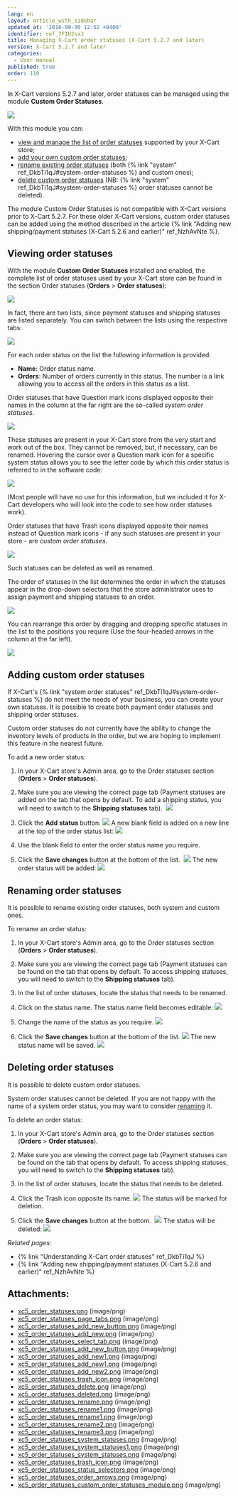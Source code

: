 ```yaml
---
lang: en
layout: article_with_sidebar
updated_at: '2016-09-30 12:52 +0400'
identifier: ref_7FIU2sxJ
title: Managing X-Cart order statuses (X-Cart 5.2.7 and later)
version: X-Cart 5.2.7 and later
categories:
  - User manual
published: true
order: 110
---
```



In X-Cart versions 5.2.7 and later, order statuses can be managed using the module **Custom Order Statuses**.

![]({{site.baseurl}}/attachments/8750763/8719499.png?effects=drop-shadow)

With this module you can:

*   [view and manage the list of order statuses](#viewing-order-statuses) supported by your X-Cart store;
*   [add your own custom order statuses](#adding-custom-order-statuses);
*   [rename existing order statuses](#renaming-order-statuses) (both {% link "system" ref_DkbTi1qJ#system-order-statuses %} and custom ones);
*   [delete custom order statuses](#deleting-order-statuses) (NB: {% link "system" ref_DkbTi1qJ#system-order-statuses %} order statuses cannot be deleted). 

The module Custom Order Statuses is not compatible with X-Cart versions prior to X-Cart 5.2.7\. For these older X-Cart versions, custom order statuses can be added using the method described in the article {% link "Adding new shipping/payment statuses (X-Cart 5.2.6 and earlier)" ref_NzhAvNte %}.

## Viewing order statuses

With the module **Custom Order Statuses** installed and enabled, the complete list of order statuses used by your X-Cart store can be found in the section Order statuses (**Orders** > **Order statuses**):

![]({{site.baseurl}}/attachments/8750763/8719462.png?effects=drop-shadow)

In fact, there are two lists, since payment statuses and shipping statuses are listed separately. You can switch between the lists using the respective tabs:

![]({{site.baseurl}}/attachments/8750763/8719463.png?effects=drop-shadow)

For each order status on the list the following information is provided:

*   **Name**: Order status name.
*   **Orders**: Number of orders currently in this status. The number is a link allowing you to access all the orders in this status as a list.

Order statuses that have Question mark icons displayed opposite their names in the column at the far right are the so-called _system order statuses_.

![]({{site.baseurl}}/attachments/8750763/8719494.png?effects=drop-shadow)

These statuses are present in your X-Cart store from the very start and work out of the box. They cannot be removed, but, if necessary, can be renamed. Hovering the cursor over a Question mark icon for a specific system status allows you to see the letter code by which this order status is referred to in the software code:

![]({{site.baseurl}}/attachments/8750763/8719493.png?effects=drop-shadow)

(Most people will have no use for this information, but we included it for X-Cart developers who will look into the code to see how order statuses work).

Order statuses that have Trash icons displayed opposite their names instead of Question mark icons - if any such statuses are present in your store - are _custom order statuses_.

![]({{site.baseurl}}/attachments/8750763/8719485.png?effects=drop-shadow)

Such statuses can be deleted as well as renamed.

The order of statuses in the list determines the order in which the statuses appear in the drop-down selectors that the store administrator uses to assign payment and shipping statuses to an order.

![]({{site.baseurl}}/attachments/8750763/8719497.png?effects=drop-shadow)

You can rearrange this order by dragging and dropping specific statuses in the list to the positions you require (Use the four-headed arrows in the column at the far left).

![]({{site.baseurl}}/attachments/8750763/8719498.png?effects=drop-shadow)

## Adding custom order statuses

If X-Cart's {% link "system order statuses" ref_DkbTi1qJ#system-order-statuses %} do not meet the needs of your business, you can create your own statuses. It is possible to create both payment order statuses and shipping order statuses. 

Custom order statuses do not currently have the ability to change the inventory levels of products in the order, but we are hoping to implement this feature in the nearest future.

To add a new order status:

1.  In your X-Cart store's Admin area, go to the Order statuses section (**Orders** > **Order statuses**). 
2.  Make sure you are viewing the correct page tab (Payment statuses are added on the tab that opens by default. To add a shipping status, you will need to switch to the **Shipping statuses** tab). 
    ![]({{site.baseurl}}/attachments/8750763/8719480.png?effects=drop-shadow)
3.  Click the **Add status** button:
    ![]({{site.baseurl}}/attachments/8750763/8719478.png?effects=drop-shadow)
    A new blank field is added on a new line at the top of the order status list:
    ![]({{site.baseurl}}/attachments/8750763/8719479.png?effects=drop-shadow)

4.  Use the blank field to enter the order status name you require.

5.  Click the **Save changes** button at the bottom of the list. 
    ![]({{site.baseurl}}/attachments/8750763/8719482.png?effects=drop-shadow)
    The new order status will be added:
    ![]({{site.baseurl}}/attachments/8750763/8719484.png?effects=drop-shadow)

## Renaming order statuses

It is possible to rename existing order statuses, both system and custom ones.

To rename an order status:

1.  In your X-Cart store's Admin area, go to the Order statuses section (**Orders** > **Order statuses**). 
2.  Make sure you are viewing the correct page tab (Payment statuses can be found on the tab that opens by default. To access shipping statuses, you will need to switch to the **Shipping statuses** tab). 
3.  In the list of order statuses, locate the status that needs to be renamed. 
4.  Click on the status name. The status name field becomes editable:
    ![]({{site.baseurl}}/attachments/8750763/8719488.png?effects=drop-shadow)

5.  Change the name of the status as you require.
    ![]({{site.baseurl}}/attachments/8750763/8719489.png?effects=drop-shadow)

6.  Click the **Save changes** button at the bottom of the list.
    ![]({{site.baseurl}}/attachments/8750763/8719491.png?effects=drop-shadow)
    The new status name will be saved.
    ![]({{site.baseurl}}/attachments/8750763/8719492.png?effects=drop-shadow)

## Deleting order statuses

It is possible to delete custom order statuses. 

System order statuses cannot be deleted. If you are not happy with the name of a system order status, you may want to consider [renaming](#renaming-order-statuses) it.

To delete an order status:

1.  In your X-Cart store's Admin area, go to the Order statuses section (**Orders** > **Order statuses**). 
2.  Make sure you are viewing the correct page tab (Payment statuses can be found on the tab that opens by default. To access shipping statuses, you will need to switch to the **Shipping statuses** tab). 

3.  In the list of order statuses, locate the status that needs to be deleted.
4.  Click the Trash icon opposite its name.
    ![]({{site.baseurl}}/attachments/8750763/8719485.png?effects=drop-shadow)
    The status will be marked for deletion.
5.  Click the **Save changes** button at the bottom. 
    ![]({{site.baseurl}}/attachments/8750763/8719486.png?effects=drop-shadow)
    The status will be deleted:
    ![]({{site.baseurl}}/attachments/8750763/8719487.png?effects=drop-shadow)

_Related pages:_

*   {% link "Understanding X-Cart order statuses" ref_DkbTi1qJ %}
*   {% link "Adding new shipping/payment statuses (X-Cart 5.2.6 and earlier)" ref_NzhAvNte %}

## Attachments:

* [xc5_order_statuses.png]({{site.baseurl}}/attachments/8750763/8719462.png) (image/png)
* [xc5_order_statuses_page_tabs.png]({{site.baseurl}}/attachments/8750763/8719463.png) (image/png)
* [xc5_order_statuses_add_new_button.png]({{site.baseurl}}/attachments/8750763/8719481.png) (image/png)
* [xc5_order_statuses_add_new.png]({{site.baseurl}}/attachments/8750763/8719479.png) (image/png)
* [xc5_order_statuses_select_tab.png]({{site.baseurl}}/attachments/8750763/8719480.png) (image/png)
* [xc5_order_statuses_add_new_button.png]({{site.baseurl}}/attachments/8750763/8719478.png) (image/png)
* [xc5_order_statuses_add_new1.png]({{site.baseurl}}/attachments/8750763/8719483.png) (image/png)
* [xc5_order_statuses_add_new1.png]({{site.baseurl}}/attachments/8750763/8719482.png) (image/png)
* [xc5_order_statuses_add_new2.png]({{site.baseurl}}/attachments/8750763/8719484.png) (image/png)
* [xc5_order_statuses_trash_icon.png]({{site.baseurl}}/attachments/8750763/8719496.png) (image/png)
* [xc5_order_statuses_delete.png]({{site.baseurl}}/attachments/8750763/8719486.png) (image/png)
* [xc5_order_statuses_deleted.png]({{site.baseurl}}/attachments/8750763/8719487.png) (image/png)
* [xc5_order_statuses_rename.png]({{site.baseurl}}/attachments/8750763/8719488.png) (image/png)
* [xc5_order_statuses_rename1.png]({{site.baseurl}}/attachments/8750763/8719490.png) (image/png)
* [xc5_order_statuses_rename1.png]({{site.baseurl}}/attachments/8750763/8719489.png) (image/png)
* [xc5_order_statuses_rename2.png]({{site.baseurl}}/attachments/8750763/8719491.png) (image/png)
* [xc5_order_statuses_rename3.png]({{site.baseurl}}/attachments/8750763/8719492.png) (image/png)
* [xc5_order_statuses_system_statuses.png]({{site.baseurl}}/attachments/8750763/8719495.png) (image/png)
* [xc5_order_statuses_system_statuses1.png]({{site.baseurl}}/attachments/8750763/8719494.png) (image/png)
* [xc5_order_statuses_system_statuses.png]({{site.baseurl}}/attachments/8750763/8719493.png) (image/png)
* [xc5_order_statuses_trash_icon.png]({{site.baseurl}}/attachments/8750763/8719485.png) (image/png)
* [xc5_order_statuses_status_selectors.png]({{site.baseurl}}/attachments/8750763/8719497.png) (image/png)
* [xc5_order_statuses_order_arrows.png]({{site.baseurl}}/attachments/8750763/8719498.png) (image/png)
* [xc5_order_statuses_custom_order_statuses_module.png]({{site.baseurl}}/attachments/8750763/8719499.png) (image/png)
